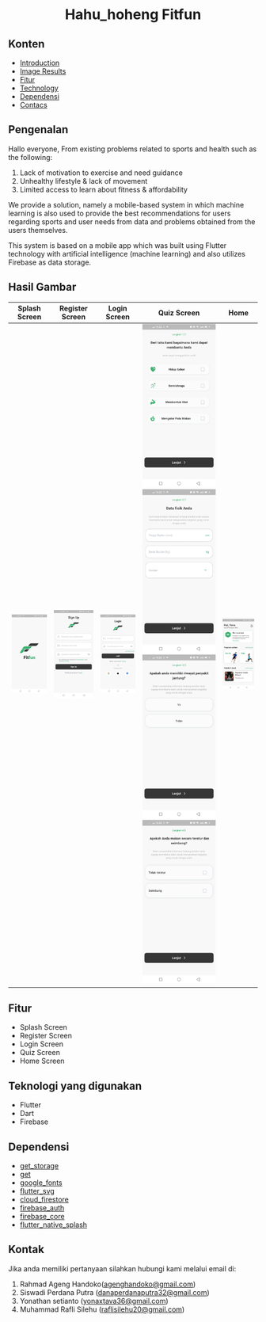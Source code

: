 <h1 align="center">
  Hahu_hoheng Fitfun
</h1>

## Konten
- [Introduction](#pengenalan)
- [Image Results](#Hasil-Gambar)
- [Fitur](#Fitur)
- [Technology](#Teknologi-yang-digunakan)
- [Dependensi](#Dependensi)
- [Contacs](#Kontak)

## Pengenalan
Hallo everyone, From existing problems related to sports and health such as the following:
1. Lack of motivation to exercise and need guidance
2. Unhealthy lifestyle & lack of movement
3. Limited access to learn about fitness & affordability

We provide a solution, namely a mobile-based system in which machine learning is also used to provide the best recommendations for users regarding sports and user needs from data and problems obtained from the users themselves.

This system is based on a mobile app which was built using Flutter technology with artificial intelligence (machine learning) and also utilizes Firebase as data storage.

## Hasil Gambar
Splash Screen | Register Screen | Login Screen | Quiz Screen | Home | 
:----------:|:----------:| :----------:| :----------:| :----------:| 
<img src="Demo/Aplikasi/Splash/splash.jpeg"/> | <img src="Demo/Aplikasi/login_signup/signup.jpeg"/> | <img src="Demo/Aplikasi/login_signup/login.jpeg"/> | <img src="Demo/Aplikasi/quiz/quiz1.jpeg"/><img src="Demo/Aplikasi/quiz/quiz2.jpeg"/> <img src="Demo/Aplikasi/quiz/quiz3.jpeg"/> <img src="Demo/Aplikasi/quiz/quiz4.jpeg"/> | <img src="Demo/Aplikasi/home/home.jpeg"/>
## Fitur
- Splash Screen
- Register Screen
- Login Screen
- Quiz Screen
- Home Screen


## Teknologi yang digunakan
- Flutter
- Dart
- Firebase

## Dependensi
- [get_storage](https://pub.dev/packages/get_storage)
- [get](https://pub.dev/packages/get)
- [google_fonts](https://pub.dev/packages/google_fonts)
- [flutter_svg](https://pub.dev/packages/flutter_svg)
- [cloud_firestore](https://pub.dev/packages/cloud_firestore)
- [firebase_auth](https://pub.dev/packages/firebase_auth)
- [firebase_core](https://pub.dev/packages/firebase_core)
- [flutter_native_splash](https://pub.dev/packages/flutter_native_splash)

## Kontak
Jika anda memiliki pertanyaan silahkan hubungi kami melalui email di:
1. Rahmad Ageng Handoko(agenghandoko@gmail.com)
2. Siswadi Perdana Putra (danaperdanaputra32@gmail.com)
3. Yonathan setianto (yonaxtava36@gmail.com)
4. Muhammad Rafli Silehu (raflisilehu20@gmail.com)

